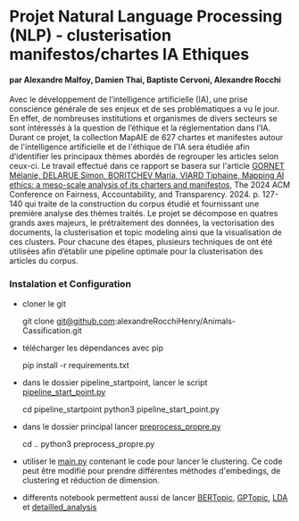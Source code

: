# Projet Natural Language Processing (NLP) - clusterisation manifestos/chartes IA Ethiques

#### par Alexandre Malfoy, Damien Thai, Baptiste Cervoni, Alexandre Rocchi

Avec le développement de l’intelligence artificielle (IA), une prise conscience générale de ses enjeux et de ses problématiques a vu le jour. En effet, de nombreuses institutions et organismes de divers secteurs se sont intéressés à la question de l’éthique et la réglementation dans l’IA. 
Durant ce projet, la collection MapAIE de 627 chartes et manifestes autour de l'intelligence artificielle et de l'éthique de l'IA sera étudiée afin d’identifier les principaux thèmes abordés de regrouper les articles selon ceux-ci. Le travail effectué dans ce rapport se basera sur l'article [GORNET Mélanie, DELARUE Simon, BORITCHEV Maria, VIARD Tiphaine, Mapping AI ethics: a meso-scale analysis of its charters and manifestos](/mapaie-paper.pdf), The 2024 ACM Conference on Fairness, Accountability, and Transparency. 2024. p. 127-140 qui traite de la construction du corpus étudié et fournissant une première analyse des thèmes traités. 
Le projet se décompose en quatres grands axes majeurs, le prétraitement des données, la vectorisation des documents, la clusterisation et topic modeling ainsi que la visualisation de ces clusters. Pour chacune des étapes, plusieurs techniques de ont été utilisées afin d’établir une pipeline optimale pour la clusterisation des articles du corpus.


### Instalation et Configuration

- cloner le git


    git clone git@github.com:alexandreRocchiHenry/Animals-Cassification.git


- télécharger les dépendances avec pip

    pip install -r requirements.txt

- dans le dossier pipeline_startpoint, lancer le script [pipeline_start_point.py](/pipeline_startpoint/pipeline_start_point.py)
    
    cd pipeline_startpoint
    python3 pipeline_start_point.py

- dans le dossier principal lancer [preprocess_propre.py](/preprocess_propre.py)
  
    cd ..
    python3 preprocess_propre.py

- utiliser le [main.py](/main.py) contenant le code pour lancer le clustering. Ce code peut être modifié pour prendre différentes méthodes 
d'embedings, de clustering et réduction de dimension. 

- differents notebook permettent aussi de lancer [BERTopic](/BERTopic.ipynb), [GPTopic](/GPTopic.ipynb), [LDA](/LDA.ipynb) et [detailled_analysis](/detailled_analysis.ipynb)
  


